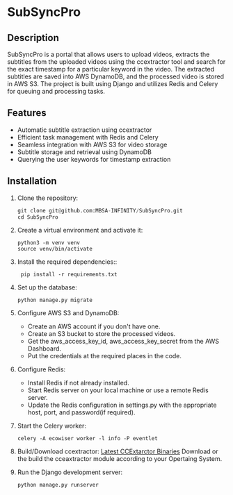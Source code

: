 # SubSyncPro

## Description

 SubSyncPro is a portal that allows users to upload videos, extracts the subtitles from the uploaded videos using the ccextractor tool and search for the exact timestamp for a particular keyword in the video. The extracted subtitles are saved into AWS DynamoDB, and the processed video is stored in AWS S3. The project is built using Django and utilizes Redis and Celery for queuing and processing tasks.

## Features

- Automatic subtitle extraction using ccextractor
- Efficient task management with Redis and Celery
- Seamless integration with AWS S3 for video storage
- Subtitle storage and retrieval using DynamoDB
- Querying the user keywords for timestamp extraction

## Installation

1. Clone the repository:

   ```python
   git clone git@github.com:MBSA-INFINITY/SubSyncPro.git
   cd SubSyncPro
   ```
2. Create a virtual environment and activate it:
   ```shell
   python3 -m venv venv
   source venv/bin/activate
   ```
3. Install the required dependencies::
   ```shell
    pip install -r requirements.txt
   ```
4. Set up the database:
   ```shell 
   python manage.py migrate
   ```
5. Configure AWS S3 and DynamoDB:
   - Create an AWS account if you don't have one.
   - Create an S3 bucket to store the processed videos.
   - Get the aws_access_key_id, aws_access_key_secret from the AWS Dashboard.
   - Put the credentials at the required places in the code.

6. Configure Redis: 
    - Install Redis if not already installed.
    - Start Redis server on your local machine or use a remote Redis server.
    -  Update the Redis configuration in settings.py with the appropriate host, port, and password(if required).

7. Start the Celery worker:
   ```shell
   celery -A ecowiser worker -l info -P eventlet
   ```
8. Build/Download ccextractor:
   [Latest CCExtarctor Binaries](https://github.com/CCExtractor/ccextractor/releases/tag/v0.89)
   Download or the build the cceaxtractor module according to your Opertaing System.
   
9. Run the Django development server:
   ```shell
   python manage.py runserver
   ```


